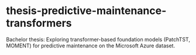 # thesis-predictive-maintenance-transformers
Bachelor thesis: Exploring transformer-based foundation models (PatchTST, MOMENT) for predictive maintenance on the Microsoft Azure dataset.

